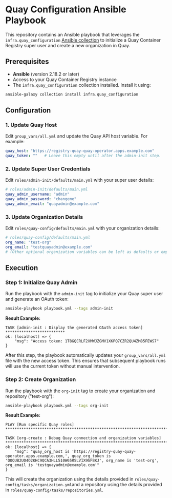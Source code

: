 # Quay Configuration Ansible Playbook

This repository contains an Ansible playbook that leverages the
`infra.quay_configuration` [Ansible collection](https://galaxy.ansible.com/ui/repo/published/infra/quay_configuration/) to initialize a Quay Container Registry
super user and create a new organization in Quay.

## Prerequisites

- **Ansible** (version 2.18.2 or later)
- Access to your Quay Container Registry instance
- The `infra.quay_configuration` collection installed. Install it using:

```bash
ansible-galaxy collection install infra.quay_configuration
```


## Configuration

### 1. Update Quay Host

Edit `group_vars/all.yml` and update the Quay API host variable. For example:

```yaml
quay_host: "https://registry-quay-quay-operator.apps.example.com"
quay_token: ""   # Leave this empty until after the admin-init step.
```

### 2. Update Super User Credentials

Edit `roles/admin-init/defaults/main.yml` with your super user details:

```yaml
# roles/admin-init/defaults/main.yml
quay_admin_username: "admin"
quay_admin_password: "changeme"
quay_admin_email: "quayadmin@example.com"
```

### 3. Update Organization Details

Edit `roles/quay-config/defaults/main.yml` with your organization details:

```yaml
# roles/quay-config/defaults/main.yml
org_name: "test-org"
org_email: "testquayadmin@example.com"
# (Other optional organization variables can be left as defaults or empty)
```

## Execution

### Step 1: Initialize Quay Admin

Run the playbook with the `admin-init` tag to initialize your Quay super user and generate an OAuth token:

```bash
ansible-playbook playbook.yml --tags admin-init
```

**Result Example:**

```
TASK [admin-init : Display the generated OAuth access token] **************************
ok: [localhost] => {
    "msg": "Access token: 1T8GQCRLF2XMWJZGMV1XKPQ7CZR2QU4ZM85FEWS7"
}
```
After this step, the playbook automatically updates your `group_vars/all.yml` file with the new access token. This ensures that subsequent playbook runs will use the current token without manual intervention.


### Step 2: Create Organization

Run the playbook with the `org-init` tag to create your organization and repository ("test-org"):

```bash
ansible-playbook playbook.yml --tags org-init
```

**Result Example:**
```
PLAY [Run specific Quay roles] ************************************************************************************************************************************************

TASK [org-create : Debug Quay connection and organization variables] **********************************************************************************************************
ok: [localhost] => {
    "msg": "quay_org_host is 'https://registry-quay-quay-operator.apps.example.com,', quay_org_token is 'OOQUB2UO4O2KHC9QCA3HLL510W65RSLV1X9GFBKJ', org_name is 'test-org', org_email is 'testquayadmin@example.com'"
}
```

This will create the organization using the details provided in `roles/quay-config/tasks/organization.yml`and a repository using the details provided in `roles/quay-config/tasks/repositories.yml`.
